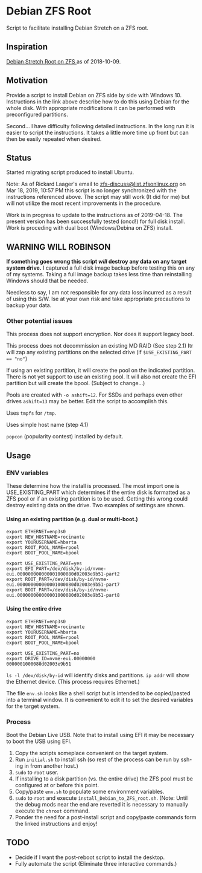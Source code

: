 # Debian ZFS Root

Script to facilitate installing Debian Stretch on a ZFS root.

## Inspiration

[Debian Stretch Root on ZFS
](https://github.com/zfsonlinux/zfs/wiki/Debian-Stretch-Root-on-ZFS) as of 2018-10-09.

## Motivation

Provide a script to install Debian on ZFS side by side with Windows 10. Instructions in the link above describe how to do this using Debian for the whole disk. With appropriate modifications it can be performed with preconfigured partitions.

Second... I have difficulty following detailed instructions. In the long run it is easier to script the instructions. It takes a little more time up front but can then be easily repeated when desired.

## Status

Started migrating script produced to install Ubuntu.

Note: As of Rickard Laager's email to zfs-discuss@list.zfsonlinux.org on Mar 18, 2019, 10:57 PM this script is no longer synchronized with the instructions referenced above. The script may still work (It did for me) but will not utilize the most recent improvements in the procedure.

Work is in progress to update to the instructions as of 2019-04-18. The present version has been successfully tested (oncd!) for full disk install. Work is proceding with dual boot (Windows/Debina on ZFS) install.

## WARNING WILL ROBINSON

**If something goes wrong this script *will* destroy any data on any target system drive.** I captured a full disk image backup before testing this on any of my systems. Taking a full image backup takes less time than reinstalling Windows should that be needed.

Needless to say, I am not responsible for any data loss incurred as a result of using this S/W. Ise at your own risk and take appropriate precautions to backup your data.

### Other potential issues

This process does not support encryption. Nor does it support legacy boot.

This process does not decommission an existing MD RAID (See step 2.1) Itr will zap any existing partitions on the selected drive (if `$USE_EXISTING_PART == "no"`)

If using an existing partition, it will create the pool on the indicated partition. There is not yet support to use an existing pool. It will also not create the EFI partition but will create the bpool. (Subject to change...)

Pools are created with `-o ashift=12`. For SSDs and perhaps even other drives `ashift=13` may be better. Edit the script to accomplish this.

Uses `tmpfs` for `/tmp`.

Uses simple host name (step 4.1)

`popcon` (popularity contest) installed by default.

## Usage

### ENV variables

These determine how the install is processed. The most import one is USE_EXISTING_PART which determines if the entire disk is formatted as a ZFS pool or if an existing partition
is to be used. Getting this wrong could destroy existing data on the drive. Two examples of settings are shown.

#### Using an existing partition (e.g. dual or multi-boot.)

```shell
export ETHERNET=enp3s0
export NEW_HOSTNAME=rocinante
export YOURUSERNAME=hbarta
export ROOT_POOL_NAME=rpool
export BOOT_POOL_NAME=bpool

export USE_EXISTING_PART=yes
export EFI_PART=/dev/disk/by-id/nvme-eui.000000000000001000080d02003e9b51-part2
export ROOT_PART=/dev/disk/by-id/nvme-eui.000000000000001000080d02003e9b51-part7
export BOOT_PART=/dev/disk/by-id/nvme-eui.000000000000001000080d02003e9b51-part8
```

#### Using the entire drive

```shell
export ETHERNET=enp3s0
export NEW_HOSTNAME=rocinante
export YOURUSERNAME=hbarta
export ROOT_POOL_NAME=rpool
export BOOT_POOL_NAME=bpool

export USE_EXISTING_PART=no
export DRIVE_ID=nvme-eui.00000000
0000001000080d02003e9b51
```
`ls -l /dev/disk/by-id` will identify disks and partitions. `ip addr` will show the Ethernet device. (This process requires Ethernet.)

The file `env.sh` looks like a shell script but is intended to be copied/pasted into a terminal window. It is convenient to edit it to set the desired variables for the target system.

### Process
Boot the Debian Live USB. Note that to install using EFI it may be necessary to boot the USB using EFI.

1. Copy the scripts someplace convenient on the target system.
1. Run `initial.sh` to install ssh (so rest of the process can be run by ssh-ing in from another host.)
1. `sudo` to `root` user.
1. If installing to a disk partition (vs. the entire drive) the ZFS pool must be configured at or before this point.
1. Copy/paste `env.sh` to populate some environment variables. 
1. `sudo` to `root` and execute `install_Debian_to_ZFS_root.sh`. (Note: Until the debug mods near the end are reverted it is necessary to manually execute the `chroot` command.
1. Ponder the need for a post-install script and copy/paste commands form the linked instructions and enjoy!

## TODO

* Decide if I want the post-reboot script to install the desktop.
* Fully automate the script (Eliminate three interactive commands.)
